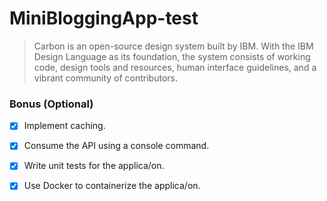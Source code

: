 # MiniBloggingApp-test

> Carbon is an open-source design system built by IBM. With the IBM Design
> Language as its foundation, the system consists of working code, design tools
> and resources, human interface guidelines, and a vibrant community of
> contributors.


### Bonus (Optional)

- [X] Implement caching.
- [x] Consume the API using a console command.
- [x] Write unit tests for the applica/on.
- [X] Use Docker to containerize the applica/on.

